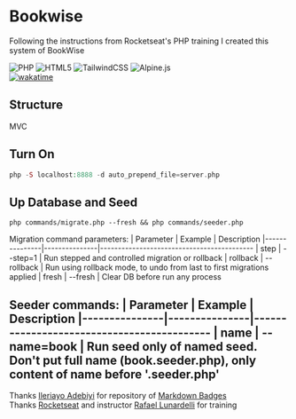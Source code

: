 # Bookwise

Following the instructions from Rocketseat's PHP training I created this system of BookWise

![PHP](https://img.shields.io/badge/php-%23777BB4.svg?style=for-the-badge&logo=php&logoColor=white)
![HTML5](https://img.shields.io/badge/html5-%23E34F26.svg?style=for-the-badge&logo=html5&logoColor=white)
![TailwindCSS](https://img.shields.io/badge/tailwindcss-%2338B2AC.svg?style=for-the-badge&logo=tailwind-css&logoColor=white)
![Alpine.js](https://img.shields.io/badge/alpinejs-white.svg?style=for-the-badge&logo=alpinedotjs&logoColor=%238BC0D0)\
[![wakatime](https://wakatime.com/badge/user/435e55fb-0356-4dac-9f26-0e167b1feaf4/project/fe728e98-dcbe-4a94-9aa6-bea509e01cfc.svg)](https://wakatime.com/badge/user/435e55fb-0356-4dac-9f26-0e167b1feaf4/project/fe728e98-dcbe-4a94-9aa6-bea509e01cfc)

## Structure

MVC

## Turn On

```php
php -S localhost:8888 -d auto_prepend_file=server.php
```

## Up Database and Seed

```prompt
php commands/migrate.php --fresh && php commands/seeder.php
```

Migration command parameters:
| Parameter     | Example       | Description
|---------------|---------------|-------------------------------------------
| step          | --step=1      | Run stepped and controlled migration or rollback
| rollback      | --rollback    | Run using rollback mode, to undo from last to first migrations applied
| fresh         | --fresh       | Clear DB before run any process

Seeder commands:
| Parameter     | Example       | Description
|---------------|---------------|-------------------------------------------
| name          | --name=book   | Run seed only of named seed. Don't put full name (book.seeder.php), only content of name before '.seeder.php'
---

Thanks [Ileriayo Adebiyi](https://github.com/Ileriayo) for repository of [Markdown Badges](https://github.com/Ileriayo/markdown-badges)\
Thanks [Rocketseat](https://app.rocketseat.com.br) and instructor [Rafael Lunardelli](https://github.com/pinguimdolaravel) for training
